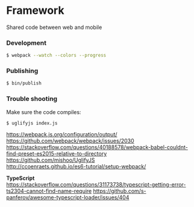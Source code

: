 # Framework

Shared code between web and mobile

### Development
```bash
$ webpack --watch --colors --progress
```

### Publishing
```bash
$ bin/publish
```

### Trouble shooting

Make sure the code compiles:
```bash
$ uglifyjs index.js
```

https://webpack.js.org/configuration/output/  
https://github.com/webpack/webpack/issues/2030  
https://stackoverflow.com/questions/40188578/webpack-babel-couldnt-find-preset-es2015-relative-to-directory  
https://github.com/mishoo/UglifyJS  
http://ccoenraets.github.io/es6-tutorial/setup-webpack/ 

**TypeScript**  
https://stackoverflow.com/questions/31173738/typescript-getting-error-ts2304-cannot-find-name-require
https://github.com/s-panferov/awesome-typescript-loader/issues/404
